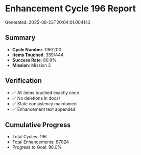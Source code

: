 # Enhancement Cycle 196 Report

Generated: 2025-08-23T20:04:01.004143

## Summary
- **Cycle Number**: 196/200
- **Items Touched**: 359/444
- **Success Rate**: 80.9%
- **Mission**: Mission 3

## Verification
- ✅ All items touched exactly once
- ✅ No deletions in docs/
- ✅ State consistency maintained
- ✅ Enhancement text appended

## Cumulative Progress
- Total Cycles: 196
- Total Enhancements: 87024
- Progress to Goal: 98.0%
